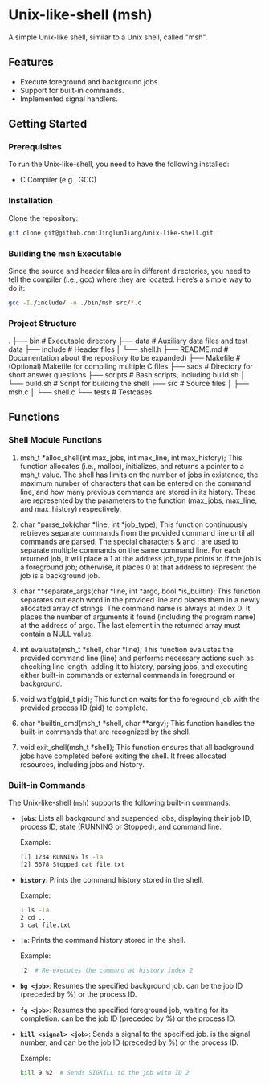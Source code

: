 # Unix-like-shell (msh)

A simple Unix-like shell, similar to a Unix shell, called "msh".

## Features

- Execute foreground and background jobs.
- Support for built-in commands.
- Implemented signal handlers.

## Getting Started

### Prerequisites

To run the Unix-like-shell, you need to have the following installed:

- C Compiler (e.g., GCC)

### Installation

Clone the repository:

```bash
git clone git@github.com:JinglunJiang/unix-like-shell.git
```

### Building the msh Executable

Since the source and header files are in different directories, you need to tell the compiler (i.e., gcc) where they are located. Here’s a simple way to do it:

```bash
gcc -I./include/ -o ./bin/msh src/*.c
```

### Project Structure

.
├── bin # Executable directory
├── data # Auxiliary data files and test data
├── include # Header files
│ └── shell.h
├── README.md # Documentation about the repository (to be expanded)
├── Makefile # (Optional) Makefile for compiling multiple C files
├── saqs # Directory for short answer questions
├── scripts # Bash scripts, including build.sh
│ └── build.sh # Script for building the shell
├── src # Source files
│ ├── msh.c
│ └── shell.c
└── tests # Testcases

## Functions

### Shell Module Functions

1. msh_t \*alloc_shell(int max_jobs, int max_line, int max_history);
   This function allocates (i.e., malloc), initializes, and returns a pointer to a msh_t value. The shell has limits on the number of jobs in existence, the maximum number of characters that can be entered on the command line, and how many previous commands are stored in its history. These are represented by the parameters to the function (max_jobs, max_line, and max_history) respectively.

2. char *parse_tok(char *line, int \*job_type);
   This function continuously retrieves separate commands from the provided command line until all commands are parsed. The special characters & and ; are used to separate multiple commands on the same command line. For each returned job, it will place a 1 at the address job_type points to if the job is a foreground job; otherwise, it places 0 at that address to represent the job is a background job.

3. char \**separate_args(char *line, int *argc, bool *is_builtin);
   This function separates out each word in the provided line and places them in a newly allocated array of strings. The command name is always at index 0. It places the number of arguments it found (including the program name) at the address of argc. The last element in the returned array must contain a NULL value.

4. int evaluate(msh_t *shell, char *line);
   This function evaluates the provided command line (line) and performs necessary actions such as checking line length, adding it to history, parsing jobs, and executing either built-in commands or external commands in foreground or background.

5. void waitfg(pid_t pid);
   This function waits for the foreground job with the provided process ID (pid) to complete.

6. char *builtin_cmd(msh_t *shell, char \*\*argv);
   This function handles the built-in commands that are recognized by the shell.

7. void exit_shell(msh_t \*shell);
   This function ensures that all background jobs have completed before exiting the shell. It frees allocated resources, including jobs and history.

### Built-in Commands

The Unix-like-shell (`msh`) supports the following built-in commands:

- **`jobs`**: Lists all background and suspended jobs, displaying their job ID, process ID, state (RUNNING or Stopped), and command line.

  Example:

  ```bash
  [1] 1234 RUNNING ls -la
  [2] 5678 Stopped cat file.txt

  ```

- **`history`**: Prints the command history stored in the shell.

  Example:

  ```bash
  1 ls -la
  2 cd ..
  3 cat file.txt

  ```

- **`!n`**: Prints the command history stored in the shell.

  Example:

  ```bash
  !2  # Re-executes the command at history index 2

  ```

- **`bg <job>`**:
  Resumes the specified background job. <job> can be the job ID (preceded by %) or the process ID.

- **`fg <job>`**:
  Resumes the specified foreground job, waiting for its completion. <job> can be the job ID (preceded by %) or the process ID.

- **`kill <signal> <job>`**:
  Sends a signal to the specified job. <signal> is the signal number, and <job> can be the job ID (preceded by %) or the process ID.

  Example:

  ```bash
  kill 9 %2  # Sends SIGKILL to the job with ID 2

  ```
